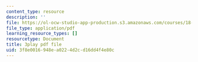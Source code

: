 ```yaml
---
content_type: resource
description: ''
file: https://ol-ocw-studio-app-production.s3.amazonaws.com/courses/18-06sc-linear-algebra-fall-2011/3f8e0016948ea0224d2cd16dd4f4e80c_6-wh6yvk6uc.pdf
file_type: application/pdf
learning_resource_types: []
resourcetype: Document
title: 3play pdf file
uid: 3f8e0016-948e-a022-4d2c-d16dd4f4e80c
---
```

